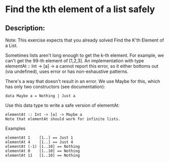 # Find the kth element of a list safely
## Description:

Note: This exercise expects that you already solved Find the K'th Element of a List.

Sometimes lists aren't long enough to get the k-th element. For example, we can't get the 99-th element of [1,2,3]. An implementation with type elementAt :: Int -> [a] -> a cannot report this error, so it either bottoms out (via undefined), uses error or has non-exhaustive patterns.

There's a way that doesn't result in an error. We use Maybe for this, which has only two constructors (see documentation):
```
data Maybe a = Nothing | Just a
```
Use this data type to write a safe version of elementAt:
```
elementAt :: Int -> [a] -> Maybe a
Note that elementAt should work for infinite lists.
```
Examples
```
elementAt 1    [1..] == Just 1
elementAt 4    [1..] == Just 4
elementAt (-1) [1..10] == Nothing
elementAt 0    [1..10] == Nothing
elementAt 11   [1..10] == Nothing
```
